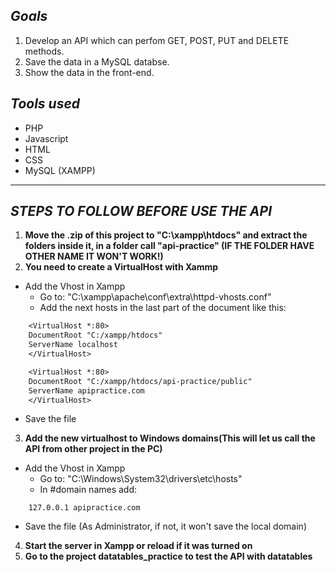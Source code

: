 ## ***Goals***
1. Develop an API which can perfom GET, POST, PUT and DELETE methods.
2. Save the data in a MySQL databse.
3. Show the data in the front-end.

## ***Tools used***
- PHP
- Javascript
- HTML
- CSS
- MySQL (XAMPP)

---

## ***STEPS TO FOLLOW BEFORE USE THE API***
1. **Move the .zip of this project to "C:\xampp\htdocs" and extract the folders inside it, in a folder call "api-practice" (IF THE FOLDER HAVE OTHER NAME IT WON'T WORK!)**
2. **You need to create a VirtualHost with Xammp**
 - Add the Vhost in Xampp
    - Go to: "C:\xampp\apache\conf\extra\httpd-vhosts.conf"
    - Add the next hosts in the last part of the document like this: 
```txt
    <VirtualHost *:80>
    DocumentRoot "C:/xampp/htdocs"
    ServerName localhost
    </VirtualHost>
```

```txt
    <VirtualHost *:80>
    DocumentRoot "C:/xampp/htdocs/api-practice/public"
    ServerName apipractice.com
    </VirtualHost>
```

  -  Save the file
3. **Add the new virtualhost to Windows domains(This will let us call the API from other project in the PC)**
 - Add the Vhost in Xampp
    - Go to: "C:\Windows\System32\drivers\etc\hosts"
    - In #domain names add:
```
    127.0.0.1 apipractice.com
```
  - Save the file (As Administrator, if not, it won't save the local domain)
4. **Start the server in Xampp or reload if it was turned on**
5. **Go to the project datatables_practice to test the API with datatables**
